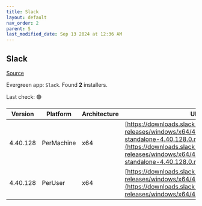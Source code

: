 ```yaml
---
title: Slack
layout: default
nav_order: 2
parent: S
last_modified_date: Sep 13 2024 at 12:36 AM
---
```


## Slack

[Source](https://slack.com/intl/en-au/help/articles/212475728-Deploy-Slack-via-Microsoft-Installer)

Evergreen app: `Slack`. Found **2** installers.

Last check: 🟢

| Version  | Platform   | Architecture | URI                                                                                                                                                                                                              |
| -------- | ---------- | ------------ | ---------------------------------------------------------------------------------------------------------------------------------------------------------------------------------------------------------------- |
| 4.40.128 | PerMachine | x64          | [https://downloads.slack-edge.com/desktop-releases/windows/x64/4.40.128/slack-standalone-4.40.128.0.msi](https://downloads.slack-edge.com/desktop-releases/windows/x64/4.40.128/slack-standalone-4.40.128.0.msi) |
| 4.40.128 | PerUser    | x64          | [https://downloads.slack-edge.com/desktop-releases/windows/x64/4.40.128/SlackSetup.msi](https://downloads.slack-edge.com/desktop-releases/windows/x64/4.40.128/SlackSetup.msi)                                   |
